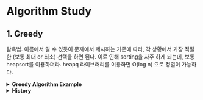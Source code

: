 # Algorithm Study

## 1. Greedy
탐욕법. 이름에서 알 수 있듯이 문제에서 제시하는 기준에 따라, 각 상황에서 가장 적절한 (보통 최대 or 최소) 선택을 하면 된다. 이로 인해 sorting을 자주 하게 되는데, 보통 heapsort를 이용하더라. heapq 라이브러리를 이용하면 O(log n) 으로 정렬이 가능하다.


<details>
<summary><b>Greedy Algorithm Example</b></summary>
<div markdown="1">
        
        BOJ 14698   
        Author: Gu Lee   
        Date: 2021.09.22   
        Source: https://www.acmicpc.net/problem/14698   
        
        import sys
        input = sys.stdin.readline
        import heapq

        T = int(input())
        for i in range(T):
            n = int(input())
            if n == 1:
                input()
                print(1)
                continue
            else:
                slimes = list(map(int, input().split()))
                heapq.heapify(slimes)
                result = 1
                while True:
                    first = heapq.heappop(slimes)
                    if len(slimes) == 0:
                        print(result%1000000007)
                        break
                    second = heapq.heappop(slimes)
                    result *= (first * second)
                    heapq.heappush(slimes, first*second)
</div>
</details>




<details>
<summary><b>History</b></summary>
<div markdown="1">

##### 2021.07.06
    Implementation - BOJ_2941   
  
##### 2021.07.23
    Greedy - BOJ_2839   
  
##### 2021.07.25
    Greedy - BOJ_11399   
  
##### 2021.07.28
    Greedy - BOJ_11047   
  
##### 2021.07.31
    Greedy - BOJ_1931   
  
##### 2021.08.13
    Greedy - BOJ_1541   
    Greedy - BOJ_5585
    Greedy - BOJ_2217
    
##### 2021.08.14
    Greedy - BOJ_10162   

##### 2021.08.15
    Greedy - BOJ_1946
    
    
##### 2021.09.19
    Greedy - BOJ_1789
    Greedy - BOJ_1715
    Greedy - BOJ_4796
    Greedy - BOJ_1744
    Greedy - BOJ_1080
    Greedy - BOJ_1202
    Greedy - BOJ_2437
    
##### 2021.09.20
    Greedy - BOJ_1700
    Greedy - BOJ_11000
    Greedy - BOJ_9576   

##### 2021.09.21
    Greedy - BOJ_13904
    Greedy - BOJ_12904
    Greedy - BOJ_2109
    Greedy - BOJ_1461
    Greedy - BOJ_1781 --> 왜 맞았지?
    Greedy - BOJ_13164
    Greedy - BOJ_16120
    Greedy - BOJ_15922

##### 2021.09.22
    Greedy - BOJ_2141
    Greedy - BOJ_1339
</div>
</details>

